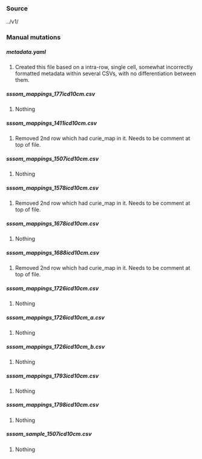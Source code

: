 ### Source
../v1/

### Manual mutations
##### metadata.yaml
1. Created this file based on a intra-row, single cell, somewhat incorrectly formatted metadata within several CSVs, with no differentiation between them. 

##### sssom_mappings_177icd10cm.csv
1. Nothing

##### sssom_mappings_1411icd10cm.csv
1. Removed 2nd row which had curie_map in it. Needs to be comment at top of file.

##### sssom_mappings_1507icd10cm.csv
1. Nothing

##### sssom_mappings_1578icd10cm.csv
1. Removed 2nd row which had curie_map in it. Needs to be comment at top of file.

##### sssom_mappings_1678icd10cm.csv
1. Nothing

##### sssom_mappings_1688icd10cm.csv
1. Removed 2nd row which had curie_map in it. Needs to be comment at top of file.

##### sssom_mappings_1726icd10cm.csv
1. Nothing

##### sssom_mappings_1726icd10cm_a.csv
1. Nothing

##### sssom_mappings_1726icd10cm_b.csv
1. Nothing

##### sssom_mappings_1793icd10cm.csv
1. Nothing

##### sssom_mappings_1798icd10cm.csv
1. Nothing

##### sssom_sample_1507icd10cm.csv
1. Nothing
